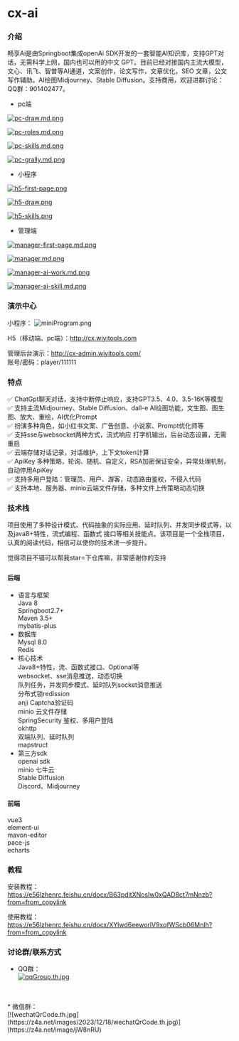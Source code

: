# cx-ai

### 介绍
畅享Ai是由Springboot集成openAi SDK开发的一套智能AI知识库，支持GPT对话，无需科学上网，国内也可以用的中文 GPT。目前已经对接国内主流大模型，
文心、讯飞、智普等AI通道，文案创作，论文写作，文章优化，SEO 文章，公文写作辅助。AI绘图Midjourney、Stable
Diffusion。支持商用，欢迎进群讨论：QQ群：901402477。

* pc端

[![pc-draw.md.png](https://z4a.net/images/2023/12/18/pc-draw.md.png)](https://z4a.net/image/jWMGfE)

[![pc-roles.md.png](https://z4a.net/images/2023/12/18/pc-roles.md.png)](https://z4a.net/image/jWMFbr)

[![pc-skills.md.png](https://z4a.net/images/2023/12/18/pc-skills.md.png)](https://z4a.net/image/jWMDmi)

[![pc-grally.md.png](https://z4a.net/images/2023/12/18/pc-grally.md.png)](https://z4a.net/image/jWM5LA)

* 小程序

[![h5-first-page.png](https://z4a.net/images/2023/12/18/h5-first-page.png)](https://z4a.net/image/jWMRWJ)

[![h5-draw.png](https://z4a.net/images/2023/12/18/h5-draw.png)](https://z4a.net/image/jWMZpp)

[![h5-skills.png](https://z4a.net/images/2023/12/18/h5-skills.png)](https://z4a.net/image/jWM3tf)

* 管理端

[![manager-first-page.md.png](https://z4a.net/images/2023/12/18/manager-first-page.md.png)](https://z4a.net/image/jW8vp6)

[![manager.md.png](https://z4a.net/images/2023/12/18/manager.md.png)](https://z4a.net/image/jWMvgU)

[![manager-ai-work.md.png](https://z4a.net/images/2023/12/18/manager-ai-work.md.png)](https://z4a.net/image/jW8GAC)

[![manager-ai-skill.md.png](https://z4a.net/images/2023/12/18/manager-ai-skill.md.png)](https://z4a.net/image/jW8Z1w)



### 演示中心

小程序：
![miniProgram.png](https://qiniu.wiyitools.com/image/20231011/c2a9d04a-d34f-479a-8948-4398709989f1.jpg)

H5（移动端、pc端）：http://cx.wiyitools.com

管理后台演示：http://cx-admin.wiyitools.com/
<br/>账号/密码：player/111111


### 特点
✅ ChatGpt聊天对话，支持中断停止响应，支持GPT3.5、4.0、3.5-16K等模型  
✅ 支持主流Midjourney、Stable Diffusion、dall-e AI绘图功能，文生图、图生图、放大、重绘，AI优化Prompt  
✅ 扮演多种角色，如小红书文案、广告创意、小说家、Prompt优化师等  
✅ 支持sse与websocket两种方式，流式响应 打字机输出，后台动态设置，无需重启  
✅ 云端存储对话记录，对话维护，上下文token计算  
✅ ApiKey 多种策略，轮询、随机、自定义，RSA加密保证安全，异常处理机制，自动停用ApiKey  
✅ 支持多用户登陆：管理员、用户、游客，动态路由鉴权，不侵入代码  
✅ 支持本地、服务器、minio云端文件存储，多种文件上传策略动态切换  


### 技术栈
项目使用了多种设计模式、代码抽象的实际应用、延时队列、并发同步模式等，以及java8+特性，流式编程、函数式
接口等相关技能点。该项目是一个全栈项目，认真的阅读代码，相信可以使你的技术进一步提升。

觉得项目不错可以帮我star⭐下仓库嘛，非常感谢你的支持

#### 后端
  * 语言与框架  
   Java 8  
   Springboot2.7+  
   Maven 3.5+  
   mybatis-plus  
  * 数据库  
   Mysql 8.0  
   Redis  
  * 核心技术  
   Java8+特性，流、函数式接口、Optional等  
   websocket、sse消息推送，动态切换  
   队列任务，并发同步模式、延时队列socket消息推送  
   分布式锁redission  
   anji Captcha验证码  
   minio 云文件存储  
   SpringSecurity 鉴权、多用户登陆  
   okhttp  
   双端队列、延时队列  
   mapstruct  
  * 第三方sdk  
   openai sdk  
   minio 七牛云  
   Stable Diffusion  
   Discord、Midjourney  


#### 前端
   vue3  
   element-ui  
   mavon-editor  
   pace-js  
   echarts


### 教程

安装教程：https://e56lzhenrc.feishu.cn/docx/B63pditXNosIw0xQAD8ct7mNnzb?from=from_copylink

使用教程：https://e56lzhenrc.feishu.cn/docx/XYlwd6eeworlV9xqfWScb06MnIh?from=from_copylink



### 讨论群/联系方式

 * QQ群：<br/>[![qqGroup.th.jpg](https://z4a.net/images/2023/12/18/qqGroup.th.jpg)](https://z4a.net/image/jWMCW2)
 <br/>
 <br/>
 * 微信群：<br/>[![wechatQrCode.th.jpg](https://z4a.net/images/2023/12/18/wechatQrCode.th.jpg)](https://z4a.net/image/jW8nRU)

